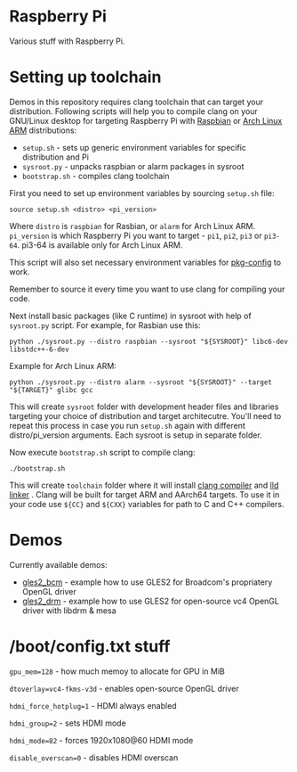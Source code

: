 # Raspberry Pi

Various stuff with Raspberry Pi.

# Setting up toolchain

Demos in this repository requires clang toolchain that can target your distribution.
Following scripts will help you to compile clang on your GNU/Linux desktop for
targeting Raspberry Pi with [Raspbian][raspbian] or [Arch Linux ARM][alarm] distributions:

* `setup.sh` - sets up generic environment variables for specific distribution and Pi
* `sysroot.py` - unpacks raspbian or alarm packages in sysroot
* `bootstrap.sh` - compiles clang toolchain

First you need to set up environment variables by sourcing `setup.sh` file:

    source setup.sh <distro> <pi_version>

Where `distro` is `raspbian` for Rasbian, or `alarm` for Arch Linux ARM.
`pi_version` is which Raspberry Pi you want to target - `pi1`, `pi2`, `pi3` or `pi3-64`.
pi3-64 is available only for Arch Linux ARM.

This script will also set necessary environment variables for [pkg-config][pkgconfig] to work.

Remember to source it every time you want to use clang for compiling your code.

Next install basic packages (like C runtime) in sysroot with help of `sysroot.py` script.
For example, for Rasbian use this:

    python ./sysroot.py --distro raspbian --sysroot "${SYSROOT}" libc6-dev libstdc++-6-dev

Example for Arch Linux ARM:

    python ./sysroot.py --distro alarm --sysroot "${SYSROOT}" --target "${TARGET}" glibc gcc

This will create `sysroot` folder with development header files and libraries targeting your
choice of distribution and target architecutre. You'll need to repeat this process in case
you run `setup.sh` again with different distro/pi_version arguments. Each sysroot is setup
in separate folder.

Now execute `bootstrap.sh` script to compile clang:

    ./bootstrap.sh

This will create `toolchain` folder where it will install [clang compiler][clang] and [lld linker][lld] .
Clang will be built for target ARM and AArch64 targets. To use it in your code use `${CC}`
and `${CXX}` variables for path to C and C++ compilers.

# Demos

Currently available demos:

* [gles2_bcm](gles2_bcm) - example how to use GLES2 for Broadcom's propriatery OpenGL driver
* [gles2_drm](gles2_drm) - example how to use GLES2 for open-source vc4 OpenGL driver with libdrm & mesa

# /boot/config.txt stuff

`gpu_mem=128` - how much memoy to allocate for GPU in MiB

`dtoverlay=vc4-fkms-v3d` - enables open-source OpenGL driver

`hdmi_force_hotplug=1` - HDMI always enabled

`hdmi_group=2` - sets HDMI mode

`hdmi_mode=82` - forces 1920x1080@60 HDMI mode

`disable_overscan=0` - disables HDMI overscan

[clang]: https://clang.llvm.org/
[lld]: https://lld.llvm.org/
[raspbian]: https://www.raspberrypi.org/downloads/raspbian/
[alarm]: https://archlinuxarm.org/
[pkgconfig]: https://www.freedesktop.org/wiki/Software/pkg-config/
